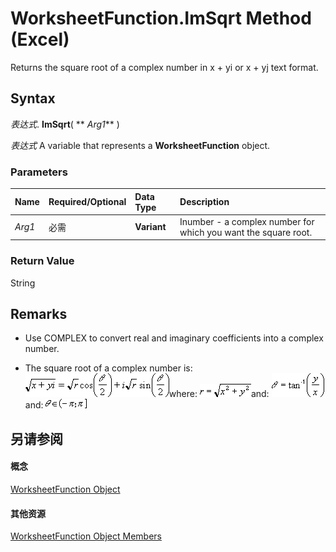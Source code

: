 
# WorksheetFunction.ImSqrt Method (Excel)

Returns the square root of a complex number in x + yi or x + yj text format.


## Syntax

 _表达式_. **ImSqrt**( ** _Arg1_** )

 _表达式_ A variable that represents a **WorksheetFunction** object.


### Parameters



|**Name**|**Required/Optional**|**Data Type**|**Description**|
|:-----|:-----|:-----|:-----|
| _Arg1_|必需|**Variant**|Inumber - a complex number for which you want the square root.|

### Return Value

String


## Remarks




- Use COMPLEX to convert real and imaginary coefficients into a complex number.
    
- The square root of a complex number is:
![](images/awfimsq1_ZA06051168.gif)where: 
![](images/awfimsq2_ZA06051169.gif)and: 
![](images/awfimsq3_ZA06051170.gif)and: 
![](images/awfimar3_ZA06051155.gif)


    

## 另请参阅


#### 概念


[WorksheetFunction Object](7b1d5639-363d-632c-2cf0-2232562646b6.md)
#### 其他资源


[WorksheetFunction Object Members](http://msdn.microsoft.com/library/6811ca87-4b53-0bff-88c9-30bf7497879a%28Office.15%29.aspx)